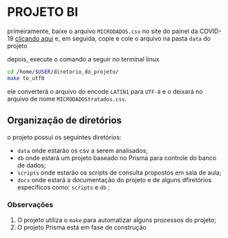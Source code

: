 # PROJETO BI

primeiramente, baixe o arquivo `MICRODADOS.csv` no site
do painel da COVID-19 [clicando aqui](https://coronavirus.es.gov.br/painel-covid-19-es) e, em seguida, copie e cole o
arquivo na pasta `data` do projeto

depois, execute o comando a seguir no terminal linux

```bash
cd /home/$USER/diretorio_do_projeto/
make to_utf8
```

ele converterá o arquivo do encode `LATIN1` para `UTF-8`
e o deixará no arquivo de nome `MICRODADOStratados.csv`.

## Organização de diretórios

o projeto possui os seguintes diretórios:

- `data` onde estarão os csv a serem analisados;
- `db` onde estará um projeto baseado no Prisma
  para controle do banco de dados;
- `scripts` onde estarão os scripts de consulta propostos em sala de aula;
- `docs` onde estará a documentação do projeto e de alguns dfiretórios específicos
como: `scripts` e `db` ;

### Observações

1. O projeto utiliza o `make` para automatizar alguns processos do projeto;
2. O projeto Prisma está em fase de construção
